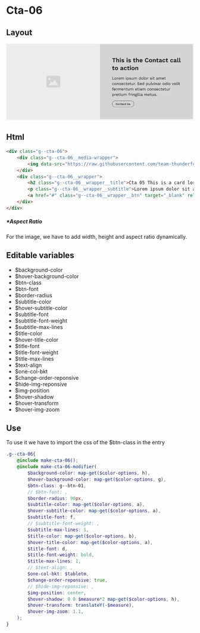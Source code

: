 # Cta-06

## Layout

![alt text][cta-06]

[cta-06]: /src/img/global-components/cta/cta-06.jpg

## Html

```html
<div class="g--cta-06">
    <div class="g--cta-06__media-wrapper">
        <img data-src="https://raw.githubusercontent.com/team-thunderfoot/ui/main/src/img/global-components/img-placeholder.jpg" src="/src/img/global-components/placeholder.jpg" alt="img alt" class="g--cta-06__media-wrapper__media g--lazy-01 f--ar" width="1000" height="1000" style="aspect-ratio: 1000 / 1000">
    </div>
    <div class="g--cta-06__wrapper">
        <h2 class="g--cta-06__wrapper__title">Cta 05 This is a card lorem ispum dolor sit</h2>
        <p class="g--cta-06__wrapper__subtitle">Lorem ipsum dolor sit amet consectetur. Sed pulvinar odio velit fermentum etiam consectetur pretium fringilla metus.</p>
        <a href="#" class="g--cta-06__wrapper__btn" target="_blank" rel="noopener noreferrer">Contact Us</a>
    </div>
</div>
```

##### \*Aspect Ratio

For the image, we have to add width, height and aspect ratio dynamically.

## Editable variables

- $background-color
- $hover-background-color
- $btn-class
- $btn-font
- $border-radius
- $subtitle-color
- $hover-subtitle-color
- $subtitle-font
- $subtitle-font-weight
- $subtitle-max-lines
- $title-color
- $hover-title-color
- $title-font
- $title-font-weight
- $title-max-lines
- $text-align
- $one-col-bkt
- $change-order-reponsive
- $hide-img-reponsive
- $img-position
- $hover-shadow
- $hover-transform
- $hover-img-zoom

## Use

To use it we have to import the css of the $btn-class in the entry

```scss
.g--cta-06{
    @include make-cta-06();
    @include make-cta-06-modifier(
        $background-color: map-get($color-options, h),
        $hover-background-color: map-get($color-options, g),
        $btn-class: g--btn-01,
        // $btn-font: ,
        $border-radius: 90px,
        $subtitle-color: map-get($color-options, a),
        $hover-subtitle-color: map-get($color-options, a),
        $subtitle-font: f,
        // $subtitle-font-weight: ,
        $subtitle-max-lines: 1,
        $title-color: map-get($color-options, b),
        $hover-title-color: map-get($color-options, a),
        $title-font: d,
        $title-font-weight: bold,
        $title-max-lines: 1,
        // $text-align: ,
        $one-col-bkt: $tabletm,
        $change-order-reponsive: true,
        // $hide-img-reponsive: ,
        $img-position: center,
        $hover-shadow: 0 0 $measure*2 map-get($color-options, h),
        $hover-transform: translateY(-$measure),
        $hover-img-zoom: 1.1,
    );
}
```
